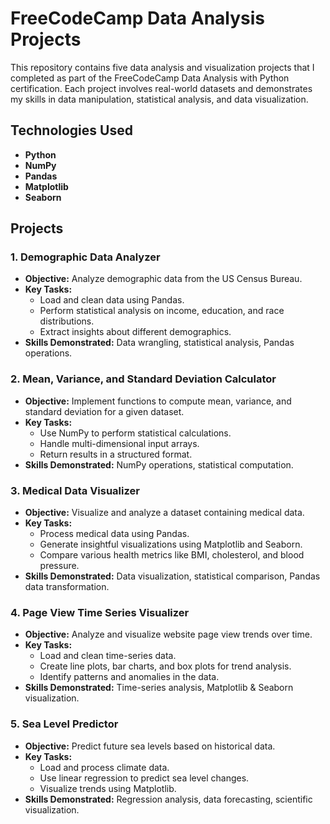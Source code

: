 # FreeCodeCamp Data Analysis Projects

This repository contains five data analysis and visualization projects that I completed as part of the FreeCodeCamp Data Analysis with Python certification. Each project involves real-world datasets and demonstrates my skills in data manipulation, statistical analysis, and data visualization.

## Technologies Used
- **Python**
- **NumPy**
- **Pandas**
- **Matplotlib**
- **Seaborn**

## Projects

### 1. Demographic Data Analyzer
- **Objective:** Analyze demographic data from the US Census Bureau.
- **Key Tasks:**
  - Load and clean data using Pandas.
  - Perform statistical analysis on income, education, and race distributions.
  - Extract insights about different demographics.
- **Skills Demonstrated:** Data wrangling, statistical analysis, Pandas operations.

### 2. Mean, Variance, and Standard Deviation Calculator
- **Objective:** Implement functions to compute mean, variance, and standard deviation for a given dataset.
- **Key Tasks:**
  - Use NumPy to perform statistical calculations.
  - Handle multi-dimensional input arrays.
  - Return results in a structured format.
- **Skills Demonstrated:** NumPy operations, statistical computation.

### 3. Medical Data Visualizer
- **Objective:** Visualize and analyze a dataset containing medical data.
- **Key Tasks:**
  - Process medical data using Pandas.
  - Generate insightful visualizations using Matplotlib and Seaborn.
  - Compare various health metrics like BMI, cholesterol, and blood pressure.
- **Skills Demonstrated:** Data visualization, statistical comparison, Pandas data transformation.

### 4. Page View Time Series Visualizer
- **Objective:** Analyze and visualize website page view trends over time.
- **Key Tasks:**
  - Load and clean time-series data.
  - Create line plots, bar charts, and box plots for trend analysis.
  - Identify patterns and anomalies in the data.
- **Skills Demonstrated:** Time-series analysis, Matplotlib & Seaborn visualization.

### 5. Sea Level Predictor
- **Objective:** Predict future sea levels based on historical data.
- **Key Tasks:**
  - Load and process climate data.
  - Use linear regression to predict sea level changes.
  - Visualize trends using Matplotlib.
- **Skills Demonstrated:** Regression analysis, data forecasting, scientific visualization.




